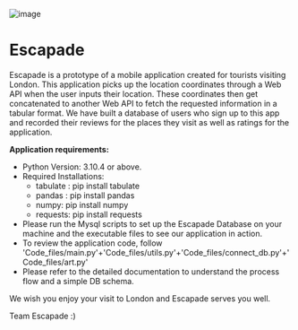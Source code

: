 ![image](https://user-images.githubusercontent.com/60017882/169430368-81154e78-e6aa-4af0-bdb7-aa27c613026c.png)






# Escapade
Escapade is a prototype of a mobile application created for tourists visiting London. This application picks up the location coordinates through a Web API when the user inputs their location. These coordinates then get concatenated to another Web API to fetch the requested information in a tabular format.  We have built a database of users who sign up to this app and recorded their reviews for the places they visit as well as ratings for the application. 

**Application requirements:**
- Python Version: 3.10.4 or above. 
- Required Installations:
    - tabulate : pip install tabulate
    - pandas : pip install pandas
    - numpy: pip install numpy
    - requests: pip install requests
- Please run the Mysql scripts to set up the Escapade Database on your machine and the executable files to see our application in action. 
- To review the application code, follow 'Code_files/main.py'+'Code_files/utils.py'+'Code_files/connect_db.py'+'Code_files/art.py'
- Please refer to the detailed documentation to understand the process flow and a simple DB schema. 

We wish you enjoy your visit to London and Escapade serves you well. 


Team Escapade :) 
